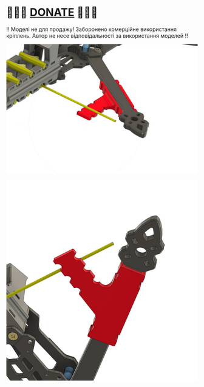 
# 🍩🍩🍩 [DONATE](https://send.monobank.ua/jar/8GPxyGjM8E) 🍩🍩🍩

‼️ Моделі не для продажу! Заборонено комерційне використання кріплень. Автор не несе відповідальності за використання моделей ‼️

![](/FPV_ANT_mount/1.jpg)

![](/FPV_ANT_mount/2.jpg)

